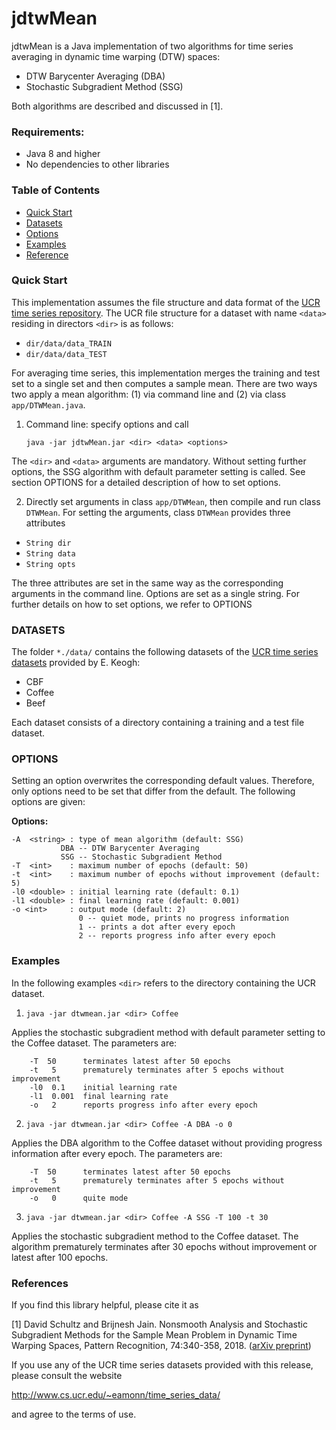 # jdtwMean

jdtwMean is a Java implementation of two algorithms for time series averaging in dynamic time warping (DTW) spaces:

* DTW Barycenter Averaging (DBA)
* Stochastic Subgradient Method (SSG)

Both algorithms are described and discussed in [1]. 

### Requirements:
* Java 8 and higher
* No dependencies to other libraries


### Table of Contents 

* [Quick Start](#start)
* [Datasets](#data)
* [Options](#opts)
* [Examples](#examples)
* [Reference](#refs)

### <a name='start'>Quick Start</a> 

This implementation assumes the file structure and data format of the [UCR time series repository](http://www.cs.ucr.edu/~eamonn/time_series_data/). The UCR file structure for a dataset with name `<data>` residing in directors `<dir>` is as follows: 

* `dir/data/data_TRAIN`
* `dir/data/data_TEST`

For averaging time series, this implementation merges the training and test set to a single set and then computes a sample mean. There are two ways two apply a mean algorithm: (1) via command line and (2) via class `app/DTWMean.java`.  

1. Command line: specify options and call

    `java -jar jdtwMean.jar <dir> <data> <options>`
    
The `<dir>` and `<data>` arguments are mandatory. Without setting further options, the SSG algorithm with default parameter setting is called. See section OPTIONS for a detailed description of how to set options.

2. Directly set arguments in class `app/DTWMean`, then compile and run class `DTWMean`. For setting the arguments, class `DTWMean` provides three attributes

* `String dir`
* `String data`
* `String opts`

The three attributes are set in the same way as the corresponding arguments in the command line. Options are set as a single string. For further details on how to set options, we refer to OPTIONS


### <a name='data'>DATASETS</a>

The folder `*./data/` contains the following datasets of the [UCR time series datasets](http://www.cs.ucr.edu/~eamonn/time_series_data/) provided by E. Keogh:

* CBF
* Coffee
* Beef

Each dataset consists of a directory containing a training and a test file dataset. 


### <a name='opts'>OPTIONS</a>

Setting an option overwrites the corresponding default values. Therefore, only options need to be set that differ from the default. The following options are given:

**Options:**

```
-A  <string> : type of mean algorithm (default: SSG)
	       DBA -- DTW Barycenter Averaging
	       SSG -- Stochastic Subgradient Method
-T  <int>    : maximum number of epochs (default: 50)
-t  <int>    : maximum number of epochs without improvement (default: 5)
-l0 <double> : initial learning rate (default: 0.1)
-l1 <double> : final learning rate (default: 0.001)
-o <int>     : output mode (default: 2)
               0 -- quiet mode, prints no progress information
               1 -- prints a dot after every epoch
               2 -- reports progress info after every epoch	 
```


### <a name='examples'>Examples</a> 

In the following examples `<dir>` refers to the directory containing the UCR dataset. 

1. `java -jar dtwmean.jar <dir> Coffee` 

Applies the stochastic subgradient method with default parameter setting to the Coffee dataset. The parameters are:

```
	-T  50		terminates latest after 50 epochs
	-t   5		prematurely terminates after 5 epochs without improvement
	-l0  0.1	initial learning rate	
	-l1  0.001	final learning rate
	-o   2		reports progress info after every epoch
```

2. `java -jar dtwmean.jar <dir> Coffee -A DBA -o 0`

Applies the DBA algorithm to the Coffee dataset without providing progress information after every epoch. The parameters are:

```
	-T  50		terminates latest after 50 epochs
	-t   5		prematurely terminates after 5 epochs without improvement
	-o   0		quite mode
```

3. `java -jar dtwmean.jar <dir> Coffee -A SSG -T 100 -t 30`

Applies the stochastic subgradient method to the Coffee dataset. The algorithm prematurely terminates after 30 epochs without improvement or latest after 100 epochs. 


### <a name='refs'>References</a> 

If you find this library helpful, please cite it as

[1] David Schultz and Brijnesh Jain. Nonsmooth Analysis and Stochastic Subgradient Methods for the Sample Mean Problem in Dynamic Time Warping Spaces, Pattern Recognition, 74:340-358, 2018. ([arXiv preprint](https://arxiv.org/abs/1701.06393))

If you use any of the UCR time series datasets provided with this release, please consult the website

http://www.cs.ucr.edu/~eamonn/time_series_data/

and agree to the terms of use.
